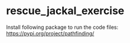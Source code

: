 # rescue_jackal_exercise

Install following package to run the code files:
https://pypi.org/project/pathfinding/

